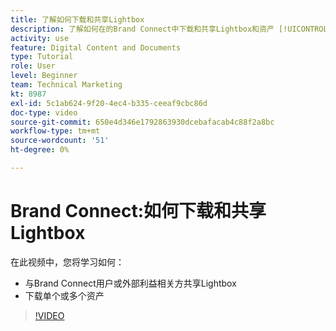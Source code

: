 ```yaml
---
title: 了解如何下载和共享Lightbox
description: 了解如何在的Brand Connect中下载和共享Lightbox和资产 [!UICONTROL Workfront DAM].
activity: use
feature: Digital Content and Documents
type: Tutorial
role: User
level: Beginner
team: Technical Marketing
kt: 8987
exl-id: 5c1ab624-9f20-4ec4-b335-ceeaf9cbc86d
doc-type: video
source-git-commit: 650e4d346e1792863930dcebafacab4c88f2a8bc
workflow-type: tm+mt
source-wordcount: '51'
ht-degree: 0%

---
```


# Brand Connect:如何下载和共享Lightbox

在此视频中，您将学习如何：

* 与Brand Connect用户或外部利益相关方共享Lightbox
* 下载单个或多个资产

>[!VIDEO](https://video.tv.adobe.com/v/335249/?quality=12&learn=on)
